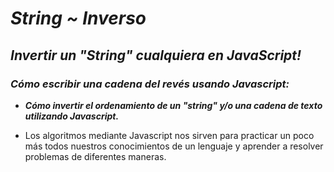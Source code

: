 # **_String ~ Inverso_**

## **_Invertir un "String" cualquiera en JavaScript!_**

### **_Cómo escribir una cadena del revés usando Javascript:_**

- **_Cómo invertir el ordenamiento de un "string" y/o una cadena de texto utilizando Javascript._**

- Los algoritmos mediante Javascript nos sirven para practicar un poco más todos nuestros conocimientos de un lenguaje y aprender a resolver problemas de diferentes maneras.
